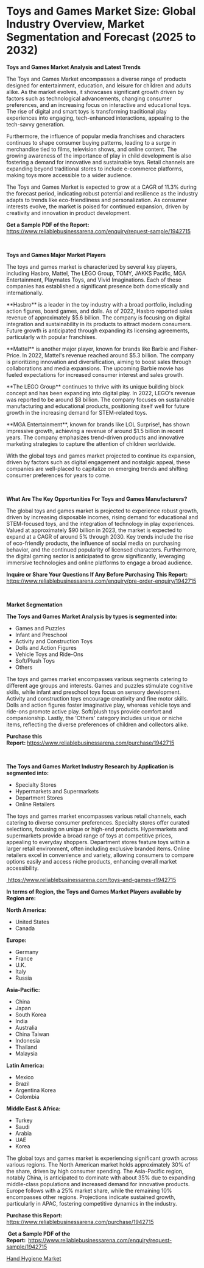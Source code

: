 <p><h1>Toys and Games Market Size: Global Industry Overview, Market Segmentation and Forecast (2025 to 2032)</h1></p><p><strong>Toys and Games Market Analysis and Latest Trends</strong></p>
<p><p>The Toys and Games Market encompasses a diverse range of products designed for entertainment, education, and leisure for children and adults alike. As the market evolves, it showcases significant growth driven by factors such as technological advancements, changing consumer preferences, and an increasing focus on interactive and educational toys. The rise of digital and smart toys is transforming traditional play experiences into engaging, tech-enhanced interactions, appealing to the tech-savvy generation.</p><p>Furthermore, the influence of popular media franchises and characters continues to shape consumer buying patterns, leading to a surge in merchandise tied to films, television shows, and online content. The growing awareness of the importance of play in child development is also fostering a demand for innovative and sustainable toys. Retail channels are expanding beyond traditional stores to include e-commerce platforms, making toys more accessible to a wider audience.</p><p>The Toys and Games Market is expected to grow at a CAGR of 11.3% during the forecast period, indicating robust potential and resilience as the industry adapts to trends like eco-friendliness and personalization. As consumer interests evolve, the market is poised for continued expansion, driven by creativity and innovation in product development.</p></p>
<p><strong>Get a Sample PDF of the Report:&nbsp;</strong> <a href="https://www.reliablebusinessarena.com/enquiry/request-sample/1942715?utm_campaign=2188&utm_medium=2&utm_source=Github&utm_content=ia&utm_term=05042025&utm_id=toys-and-games">https://www.reliablebusinessarena.com/enquiry/request-sample/1942715</a></p>
<p>&nbsp;</p>
<p><strong>Toys and Games Major Market Players</strong></p>
<p><p>The toys and games market is characterized by several key players, including Hasbro, Mattel, The LEGO Group, TOMY, JAKKS Pacific, MGA Entertainment, Playmates Toys, and Vivid Imaginations. Each of these companies has established a significant presence both domestically and internationally.</p><p>**Hasbro** is a leader in the toy industry with a broad portfolio, including action figures, board games, and dolls. As of 2022, Hasbro reported sales revenue of approximately $5.6 billion. The company is focusing on digital integration and sustainability in its products to attract modern consumers. Future growth is anticipated through expanding its licensing agreements, particularly with popular franchises.</p><p>**Mattel** is another major player, known for brands like Barbie and Fisher-Price. In 2022, Mattel's revenue reached around $5.3 billion. The company is prioritizing innovation and diversification, aiming to boost sales through collaborations and media expansions. The upcoming Barbie movie has fueled expectations for increased consumer interest and sales growth.</p><p>**The LEGO Group** continues to thrive with its unique building block concept and has been expanding into digital play. In 2022, LEGO's revenue was reported to be around $8 billion. The company focuses on sustainable manufacturing and educational products, positioning itself well for future growth in the increasing demand for STEM-related toys.</p><p>**MGA Entertainment**, known for brands like LOL Surprise!, has shown impressive growth, achieving a revenue of around $1.5 billion in recent years. The company emphasizes trend-driven products and innovative marketing strategies to capture the attention of children worldwide.</p><p>With the global toys and games market projected to continue its expansion, driven by factors such as digital engagement and nostalgic appeal, these companies are well-placed to capitalize on emerging trends and shifting consumer preferences for years to come.</p></p>
<p>&nbsp;</p>
<p><strong>What Are The Key Opportunities For Toys and Games Manufacturers?</strong></p>
<p><p>The global toys and games market is projected to experience robust growth, driven by increasing disposable incomes, rising demand for educational and STEM-focused toys, and the integration of technology in play experiences. Valued at approximately $90 billion in 2023, the market is expected to expand at a CAGR of around 5% through 2030. Key trends include the rise of eco-friendly products, the influence of social media on purchasing behavior, and the continued popularity of licensed characters. Furthermore, the digital gaming sector is anticipated to grow significantly, leveraging immersive technologies and online platforms to engage a broad audience.</p></p>
<p><strong>Inquire or Share Your Questions If Any Before Purchasing This Report:</strong> <a href="https://www.reliablebusinessarena.com/enquiry/pre-order-enquiry/1942715?utm_campaign=2188&utm_medium=2&utm_source=Github&utm_content=ia&utm_term=05042025&utm_id=toys-and-games">https://www.reliablebusinessarena.com/enquiry/pre-order-enquiry/1942715</a></p>
<p>&nbsp;</p>
<p><strong>Market Segmentation</strong></p>
<p><strong>The Toys and Games Market Analysis by types is segmented into:</strong></p>
<p><ul><li>Games and Puzzles</li><li>Infant and Preschool</li><li>Activity and Construction Toys</li><li>Dolls and Action Figures</li><li>Vehicle Toys and Ride-Ons</li><li>Soft/Plush Toys</li><li>Others</li></ul></p>
<p><p>The toys and games market encompasses various segments catering to different age groups and interests. Games and puzzles stimulate cognitive skills, while infant and preschool toys focus on sensory development. Activity and construction toys encourage creativity and fine motor skills. Dolls and action figures foster imaginative play, whereas vehicle toys and ride-ons promote active play. Soft/plush toys provide comfort and companionship. Lastly, the 'Others' category includes unique or niche items, reflecting the diverse preferences of children and collectors alike.</p></p>
<p><strong>Purchase this Report:&nbsp;</strong><a href="https://www.reliablebusinessarena.com/purchase/1942715?utm_campaign=2188&utm_medium=2&utm_source=Github&utm_content=ia&utm_term=05042025&utm_id=toys-and-games">https://www.reliablebusinessarena.com/purchase/1942715</a></p>
<p>&nbsp;</p>
<p><strong>The Toys and Games Market Industry Research by Application is segmented into:</strong></p>
<p><ul><li>Specialty Stores</li><li>Hypermarkets and Supermarkets</li><li>Department Stores</li><li>Online Retailers</li></ul></p>
<p><p>The toys and games market encompasses various retail channels, each catering to diverse consumer preferences. Specialty stores offer curated selections, focusing on unique or high-end products. Hypermarkets and supermarkets provide a broad range of toys at competitive prices, appealing to everyday shoppers. Department stores feature toys within a larger retail environment, often including exclusive branded items. Online retailers excel in convenience and variety, allowing consumers to compare options easily and access niche products, enhancing overall market accessibility.</p></p>
<p><a href="https://www.reliablebusinessarena.com/toys-and-games-r1942715?utm_campaign=2188&utm_medium=2&utm_source=Github&utm_content=ia&utm_term=05042025&utm_id=toys-and-games">&nbsp;https://www.reliablebusinessarena.com/toys-and-games-r1942715</a></p>
<p><strong>In terms of Region, the Toys and Games Market Players available by Region are:</strong></p>
<p>
    <p> <strong> North America: </strong>
        <ul>
            <li>United States</li>
            <li>Canada</li>
        </ul>
        </p> 
    <p> <strong> Europe: </strong>
        <ul>
            <li>Germany</li>
            <li>France</li>
            <li>U.K.</li>
            <li>Italy</li>
            <li>Russia</li>
        </ul>
        </p> 
    <p> <strong> Asia-Pacific: </strong>
        <ul>
            <li>China</li>
            <li>Japan</li>
            <li>South Korea</li>
            <li>India</li>
            <li>Australia</li>
            <li>China Taiwan</li>
            <li>Indonesia</li>
            <li>Thailand</li>
            <li>Malaysia</li>
        </ul>
        </p> 
    <p> <strong> Latin America: </strong>
        <ul>
            <li>Mexico</li>
            <li>Brazil</li>
            <li>Argentina Korea</li>
            <li>Colombia</li>
        </ul>
        </p> 
    <p> <strong> Middle East & Africa: </strong>
        <ul>
            <li>Turkey</li>
            <li>Saudi</li>
            <li>Arabia</li>
            <li>UAE</li>
            <li>Korea</li>
        </ul>
    </p>
    </p>
<p><p>The global toys and games market is experiencing significant growth across various regions. The North American market holds approximately 30% of the share, driven by high consumer spending. The Asia-Pacific region, notably China, is anticipated to dominate with about 35% due to expanding middle-class populations and increased demand for innovative products. Europe follows with a 25% market share, while the remaining 10% encompasses other regions. Projections indicate sustained growth, particularly in APAC, fostering competitive dynamics in the industry.</p></p>
<p><strong>Purchase this Report: </strong><a href="https://www.reliablebusinessarena.com/purchase/1942715?utm_campaign=2188&utm_medium=2&utm_source=Github&utm_content=ia&utm_term=05042025&utm_id=toys-and-games">https://www.reliablebusinessarena.com/purchase/1942715</a></p>
<p>&nbsp;<strong>Get a Sample PDF of the Report:&nbsp;&nbsp;</strong><a href="https://www.reliablebusinessarena.com/enquiry/request-sample/1942715?utm_campaign=2188&utm_medium=2&utm_source=Github&utm_content=ia&utm_term=05042025&utm_id=toys-and-games">https://www.reliablebusinessarena.com/enquiry/request-sample/1942715</a></p>
<p><strong></strong></p>
<p><p><a href="https://github.com/globismark/Market-Research-Report-List-6/blob/main/hand-hygiene-market.md?utm_campaign=2188&utm_medium=2&utm_source=Github&utm_content=ia&utm_term=05042025&utm_id=toys-and-games">Hand Hygiene Market</a></p></p>